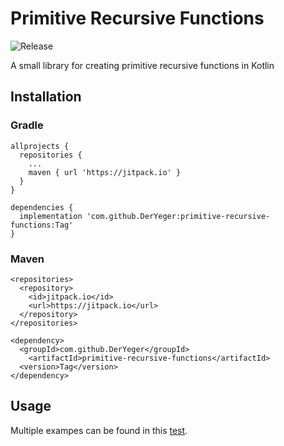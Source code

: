 # Primitive Recursive Functions
![Release](https://jitpack.io/v/DerYeger/primitive-recursive-functions.svg)

A small library for creating primitive recursive functions in Kotlin

## Installation

### Gradle

```
allprojects {
  repositories {
    ...
    maven { url 'https://jitpack.io' }
  }
}
```
```
dependencies {
  implementation 'com.github.DerYeger:primitive-recursive-functions:Tag'
}
```

### Maven

```
<repositories>
  <repository>
    <id>jitpack.io</id>
    <url>https://jitpack.io</url>
  </repository>
</repositories>
```
```
<dependency>
  <groupId>com.github.DerYeger</groupId>
    <artifactId>primitive-recursive-functions</artifactId>
  <version>Tag</version>
</dependency>
```

## Usage

Multiple exampes can be found in this [test](src/test/kotlin/eu/yeger/prf/ComplexFunctionTests.kt).
